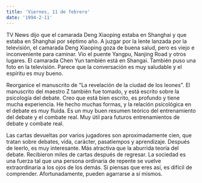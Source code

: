 ```yaml
---
title: 'Viernes, 11 de febrero'
date: '1994-2-11'
---
```

TV News dijo que el camarada Deng Xiaoping estaba en Shanghai y que estaba en Shanghai por séptimo año. A juzgar por la lente lanzada por la televisión, el camarada Deng Xiaoping goza de buena salud, pero es viejo e inconveniente para caminar. Vio el puente Yangpu, Nanjing Road y otros lugares. El camarada Chen Yun también está en Shangai. También puso una foto en la televisión. Parece que la conversación es muy saludable y el espíritu es muy bueno.

Reorganice el manuscrito de "La revelación de la ciudad de los leones". El manuscrito del maestro Z también fue tomado, y está escrito sobre la psicología del debate. Creo que está bien escrito, es profundo y tiene mucha experiencia. He hecho muchas formas, y la relación psicológica en el debate es muy fluida. Es un muy buen resumen teórico del entrenamiento del debate y el combate real. Muy útil para futuros entrenamientos de debate y combate real.

Las cartas devueltas por varios jugadores son aproximadamente cien, que tratan sobre debates, vida, carácter, pasatiempos y aprendizaje. Después de leerlo, es muy interesante. Más atractiva que la aburrida teoría del debate. Recibieron miles de cartas después de regresar. La sociedad es una fuerza tal que una persona ordinaria de repente se vuelve extraordinaria a los ojos de los demás. Si piensas que eres así, es difícil de comprender. Afortunadamente, pueden agarrarse a sí mismos.